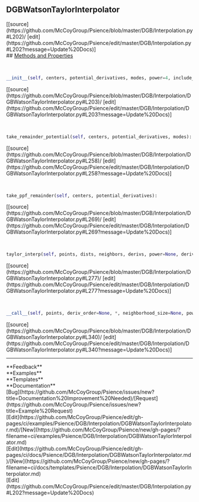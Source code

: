 ## <a id="Psience.DGB.Interpolation.DGBWatsonTaylorInterpolator">DGBWatsonTaylorInterpolator</a> 

<div class="docs-source-link" markdown="1">
[[source](https://github.com/McCoyGroup/Psience/blob/master/DGB/Interpolation.py#L202)/
[edit](https://github.com/McCoyGroup/Psience/edit/master/DGB/Interpolation.py#L202?message=Update%20Docs)]
</div>









<div class="collapsible-section">
 <div class="collapsible-section collapsible-section-header" markdown="1">
## <a class="collapse-link" data-toggle="collapse" href="#methods" markdown="1"> Methods and Properties</a> <a class="float-right" data-toggle="collapse" href="#methods"><i class="fa fa-chevron-down"></i></a>
 </div>
 <div class="collapsible-section collapsible-section-body collapse show" id="methods" markdown="1">
 
<a id="Psience.DGB.Interpolation.DGBWatsonTaylorInterpolator.__init__" class="docs-object-method">&nbsp;</a> 
```python
__init__(self, centers, potential_derivatives, modes, power=4, include_harmonic_basis=False, harmonic_distance_cutoff=None, pairwise_potential_functions=None, **opts): 
```
<div class="docs-source-link" markdown="1">
[[source](https://github.com/McCoyGroup/Psience/blob/master/DGB/Interpolation/DGBWatsonTaylorInterpolator.py#L203)/
[edit](https://github.com/McCoyGroup/Psience/edit/master/DGB/Interpolation/DGBWatsonTaylorInterpolator.py#L203?message=Update%20Docs)]
</div>


<a id="Psience.DGB.Interpolation.DGBWatsonTaylorInterpolator.take_remainder_potential" class="docs-object-method">&nbsp;</a> 
```python
take_remainder_potential(self, centers, potential_derivatives, modes): 
```
<div class="docs-source-link" markdown="1">
[[source](https://github.com/McCoyGroup/Psience/blob/master/DGB/Interpolation/DGBWatsonTaylorInterpolator.py#L258)/
[edit](https://github.com/McCoyGroup/Psience/edit/master/DGB/Interpolation/DGBWatsonTaylorInterpolator.py#L258?message=Update%20Docs)]
</div>


<a id="Psience.DGB.Interpolation.DGBWatsonTaylorInterpolator.take_ppf_remainder" class="docs-object-method">&nbsp;</a> 
```python
take_ppf_remainder(self, centers, potential_derivatives): 
```
<div class="docs-source-link" markdown="1">
[[source](https://github.com/McCoyGroup/Psience/blob/master/DGB/Interpolation/DGBWatsonTaylorInterpolator.py#L269)/
[edit](https://github.com/McCoyGroup/Psience/edit/master/DGB/Interpolation/DGBWatsonTaylorInterpolator.py#L269?message=Update%20Docs)]
</div>


<a id="Psience.DGB.Interpolation.DGBWatsonTaylorInterpolator.taylor_interp" class="docs-object-method">&nbsp;</a> 
```python
taylor_interp(self, points, dists, neighbors, derivs, power=None, deriv_order=None): 
```
<div class="docs-source-link" markdown="1">
[[source](https://github.com/McCoyGroup/Psience/blob/master/DGB/Interpolation/DGBWatsonTaylorInterpolator.py#L277)/
[edit](https://github.com/McCoyGroup/Psience/edit/master/DGB/Interpolation/DGBWatsonTaylorInterpolator.py#L277?message=Update%20Docs)]
</div>


<a id="Psience.DGB.Interpolation.DGBWatsonTaylorInterpolator.__call__" class="docs-object-method">&nbsp;</a> 
```python
__call__(self, points, deriv_order=None, *, neighborhood_size=None, power=None, **kwargs): 
```
<div class="docs-source-link" markdown="1">
[[source](https://github.com/McCoyGroup/Psience/blob/master/DGB/Interpolation/DGBWatsonTaylorInterpolator.py#L340)/
[edit](https://github.com/McCoyGroup/Psience/edit/master/DGB/Interpolation/DGBWatsonTaylorInterpolator.py#L340?message=Update%20Docs)]
</div>
 </div>
</div>












---


<div markdown="1" class="text-secondary">
<div class="container">
  <div class="row">
   <div class="col" markdown="1">
**Feedback**   
</div>
   <div class="col" markdown="1">
**Examples**   
</div>
   <div class="col" markdown="1">
**Templates**   
</div>
   <div class="col" markdown="1">
**Documentation**   
</div>
   <div class="col" markdown="1">
   
</div>
   <div class="col" markdown="1">
   
</div>
   <div class="col" markdown="1">
   
</div>
</div>
  <div class="row">
   <div class="col" markdown="1">
[Bug](https://github.com/McCoyGroup/Psience/issues/new?title=Documentation%20Improvement%20Needed)/[Request](https://github.com/McCoyGroup/Psience/issues/new?title=Example%20Request)   
</div>
   <div class="col" markdown="1">
[Edit](https://github.com/McCoyGroup/Psience/edit/gh-pages/ci/examples/Psience/DGB/Interpolation/DGBWatsonTaylorInterpolator.md)/[New](https://github.com/McCoyGroup/Psience/new/gh-pages/?filename=ci/examples/Psience/DGB/Interpolation/DGBWatsonTaylorInterpolator.md)   
</div>
   <div class="col" markdown="1">
[Edit](https://github.com/McCoyGroup/Psience/edit/gh-pages/ci/docs/Psience/DGB/Interpolation/DGBWatsonTaylorInterpolator.md)/[New](https://github.com/McCoyGroup/Psience/new/gh-pages/?filename=ci/docs/templates/Psience/DGB/Interpolation/DGBWatsonTaylorInterpolator.md)   
</div>
   <div class="col" markdown="1">
[Edit](https://github.com/McCoyGroup/Psience/edit/master/DGB/Interpolation.py#L202?message=Update%20Docs)   
</div>
   <div class="col" markdown="1">
   
</div>
   <div class="col" markdown="1">
   
</div>
   <div class="col" markdown="1">
   
</div>
</div>
</div>
</div>